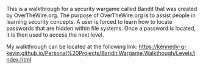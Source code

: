 This is a walkthrough for a security wargame called Bandit that was created by OverTheWire.org. 
The purpose of OverTheWire.org is to assist people in learning security concepts. A user is forced to learn how to locate passwords 
that are hidden within file systems. Once a password is located, it is then used to access the next level.

My walkthrough can be located at the following link:
https://kennedy-g-kevin.github.io/Personal%20Projects/Bandit.Wargame.Walkthough/Levels/index.html
